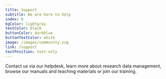 ```yaml
---
title: Support
subtitle: We are here to help
index: 6
bgColor: lightgray
textColor: black
buttonColor: darkblue
buttonTextColor: white
image: /images/community.svg
link: /support
textPosition: text-only
---
```


Contact us via our helpdesk, learn more about research data management, browse our manuals and teaching materials or join our training.
